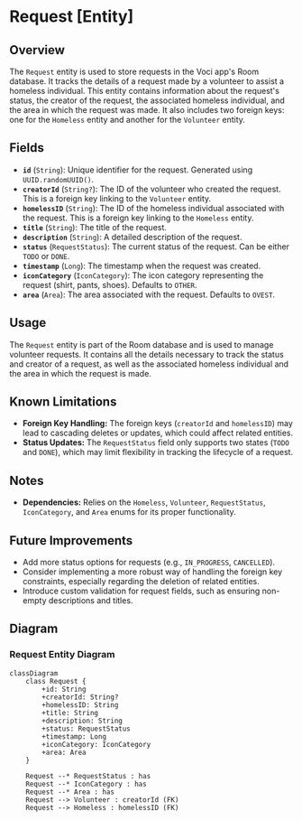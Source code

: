 # Request [Entity]

## Overview

The `Request` entity is used to store requests in the Voci app's Room database. It tracks the details of a request made by a volunteer to assist a homeless individual. This entity contains information about the request's status, the creator of the request, the associated homeless individual, and the area in which the request was made. It also includes two foreign keys: one for the `Homeless` entity and another for the `Volunteer` entity.

## Fields

- **`id`** (`String`): Unique identifier for the request. Generated using `UUID.randomUUID()`.
- **`creatorId`** (`String?`): The ID of the volunteer who created the request. This is a foreign key linking to the `Volunteer` entity.
- **`homelessID`** (`String`): The ID of the homeless individual associated with the request. This is a foreign key linking to the `Homeless` entity.
- **`title`** (`String`): The title of the request.
- **`description`** (`String`): A detailed description of the request.
- **`status`** (`RequestStatus`): The current status of the request. Can be either `TODO` or `DONE`.
- **`timestamp`** (`Long`): The timestamp when the request was created.
- **`iconCategory`** (`IconCategory`): The icon category representing the request (shirt, pants, shoes). Defaults to `OTHER`.
- **`area`** (`Area`): The area associated with the request. Defaults to `OVEST`.

## Usage

The `Request` entity is part of the Room database and is used to manage volunteer requests. It contains all the details necessary to track the status and creator of a request, as well as the associated homeless individual and the area in which the request is made.

## Known Limitations

- **Foreign Key Handling:** The foreign keys (`creatorId` and `homelessID`) may lead to cascading deletes or updates, which could affect related entities.
- **Status Updates:** The `RequestStatus` field only supports two states (`TODO` and `DONE`), which may limit flexibility in tracking the lifecycle of a request.

## Notes

- **Dependencies:** Relies on the `Homeless`, `Volunteer`, `RequestStatus`, `IconCategory`, and `Area` enums for its proper functionality.

## Future Improvements

- Add more status options for requests (e.g., `IN_PROGRESS`, `CANCELLED`).
- Consider implementing a more robust way of handling the foreign key constraints, especially regarding the deletion of related entities.
- Introduce custom validation for request fields, such as ensuring non-empty descriptions and titles.

## Diagram

### Request Entity Diagram

```mermaid
classDiagram
    class Request {
        +id: String
        +creatorId: String?
        +homelessID: String
        +title: String
        +description: String
        +status: RequestStatus
        +timestamp: Long
        +iconCategory: IconCategory
        +area: Area
    }

    Request --* RequestStatus : has
    Request --* IconCategory : has
    Request --* Area : has
    Request --> Volunteer : creatorId (FK)
    Request --> Homeless : homelessID (FK)
